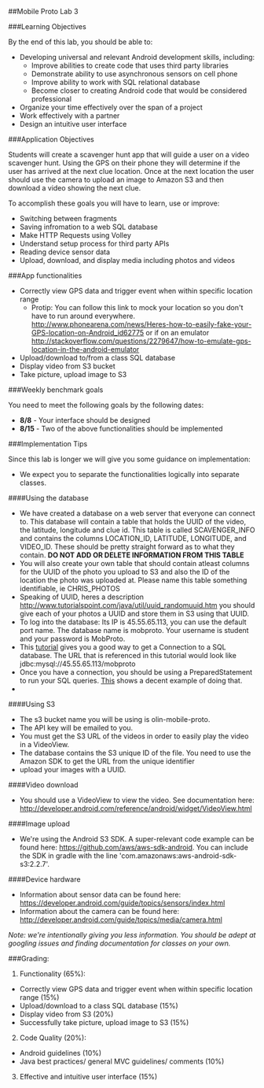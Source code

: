 ##Mobile Proto Lab 3

###Learning Objectives

By the end of this lab, you should be able to:

- Developing universal and relevant Android development skills, including:
  - Improve abilities to create code that uses third party libraries
  - Demonstrate ability to use asynchronous sensors on cell phone
  - Improve ability to work with SQL relational database
  - Become closer to creating Android code that would be considered professional
- Organize your time effectively over the span of a project
- Work effectively with a partner
- Design an intuitive user interface

###Application Objectives

Students will create a scavenger hunt app that will guide a user on a video scavenger hunt. Using the GPS on their phone they will determine if the user has arrived at the next clue location. Once at the next location the user should use the camera to upload an image to Amazon S3 and then download a video showing the next clue. 

To accomplish these goals you will have to learn, use or improve:

- Switching between fragments
- Saving infromation to a web SQL database
- Make HTTP Requests using Volley
- Understand setup process for third party APIs
- Reading device sensor data
- Upload, download, and display media including photos and videos

###App functionalities
- Correctly view GPS data and trigger event when within specific location range
  - Protip: You can follow this link to mock your location so you don't have to run around everywhere. http://www.phonearena.com/news/Heres-how-to-easily-fake-your-GPS-location-on-Android_id62775 or if on an emulator http://stackoverflow.com/questions/2279647/how-to-emulate-gps-location-in-the-android-emulator
- Upload/download to/from a class SQL database
- Display video from S3 bucket
- Take picture, upload image to S3

###Weekly benchmark goals

You need to meet the following goals by the following dates:
- **8/8** - Your interface should be designed
- **8/15** - Two of the above functionalities should be implemented

###Implementation Tips

Since this lab is longer we will give you some guidance on implementation:

- We expect you to separate the functionalities logically into separate classes. 

####Using the database
- We have created a database on a web server that everyone can connect to. This database will contain a table that holds the UUID of the video, the latitude, longitude and clue id. This table is called SCAVENGER\_INFO and contains the columns LOCATION\_ID, LATITUDE, LONGITUDE, and VIDEO_ID. These should be pretty straight forward as to what they contain. **DO NOT ADD OR DELETE INFORMATION FROM THIS TABLE**
- You will also create your own table that should contain atleast columns for the UUID of the photo you upload to S3 and also the ID of the location the photo was uploaded at. Please name this table something identifiable, ie CHRIS_PHOTOS
- Speaking of UUID, heres a description http://www.tutorialspoint.com/java/util/uuid_randomuuid.htm you should give each of your photos a UUID and store them in S3 using that UUID.
- To log into the database: Its IP is 45.55.65.113, you can use the default port name. The database name is mobproto. Your username is student and your password is MobProto.
- This [tutorial](http://www.tutorialspoint.com/jdbc/jdbc-db-connections.htm) gives you a good way to get a Connection to a SQL database. The URL that is referenced in this tutorial would look like jdbc:mysql://45.55.65.113/mobproto
- Once you have a connection, you should be using a PreparedStatement to run your SQL queries. [This](http://www.mkyong.com/jdbc/jdbc-preparestatement-example-select-list-of-the-records/) shows a decent example of doing that. 
- 
####Using S3
- The s3 bucket name you will be using is olin-mobile-proto.
- The API key will be emailed to you.
- You must get the S3 URL of the videos in order to easily play the video in a VideoView.
- The database contains the S3 unique ID of the file. You need to use the Amazon SDK to get the URL from the unique identifier
- upload your images with a UUID.

####Video download
- You should use a VideoView to view the video. See documentation here: http://developer.android.com/reference/android/widget/VideoView.html

####Image upload
- We're using the Android S3 SDK. A super-relevant code example can be found here: https://github.com/aws/aws-sdk-android.  You can include the SDK in gradle with the line 'com.amazonaws:aws-android-sdk-s3:2.2.7'.


####Device hardware
- Information about sensor data can be found here: https://developer.android.com/guide/topics/sensors/index.html
- Information about the camera can be found here: http://developer.android.com/guide/topics/media/camera.html

*Note: we're intentionally giving you less information. You should be adept at googling issues and finding documentation for classes on your own.*

###Grading:

1. Functionality (65%):
  - Correctly view GPS data and trigger event when within specific location range (15%)
  - Upload/download to a class SQL database (15%)
  - Display video from S3 (20%)
  - Successfully take picture, upload image to S3 (15%)
2. Code Quality (20%):
  - Android guidelines (10%)
  - Java best practices/ general MVC guidelines/ comments (10%)
3. Effective and intuitive user interface (15%)


